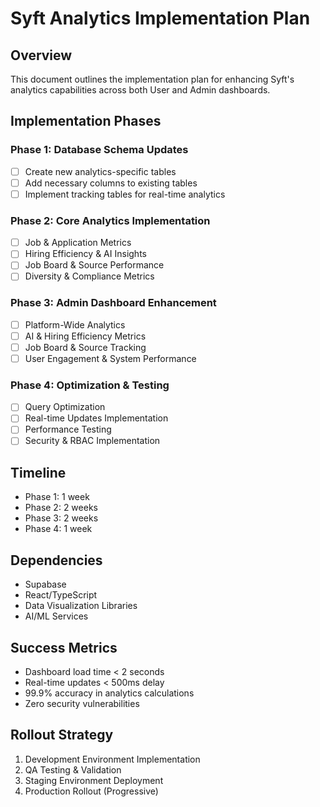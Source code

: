 # Syft Analytics Implementation Plan

## Overview
This document outlines the implementation plan for enhancing Syft's analytics capabilities across both User and Admin dashboards.

## Implementation Phases

### Phase 1: Database Schema Updates
- [ ] Create new analytics-specific tables
- [ ] Add necessary columns to existing tables
- [ ] Implement tracking tables for real-time analytics

### Phase 2: Core Analytics Implementation
- [ ] Job & Application Metrics
- [ ] Hiring Efficiency & AI Insights
- [ ] Job Board & Source Performance
- [ ] Diversity & Compliance Metrics

### Phase 3: Admin Dashboard Enhancement
- [ ] Platform-Wide Analytics
- [ ] AI & Hiring Efficiency Metrics
- [ ] Job Board & Source Tracking
- [ ] User Engagement & System Performance

### Phase 4: Optimization & Testing
- [ ] Query Optimization
- [ ] Real-time Updates Implementation
- [ ] Performance Testing
- [ ] Security & RBAC Implementation

## Timeline
- Phase 1: 1 week
- Phase 2: 2 weeks
- Phase 3: 2 weeks
- Phase 4: 1 week

## Dependencies
- Supabase
- React/TypeScript
- Data Visualization Libraries
- AI/ML Services

## Success Metrics
- Dashboard load time < 2 seconds
- Real-time updates < 500ms delay
- 99.9% accuracy in analytics calculations
- Zero security vulnerabilities

## Rollout Strategy
1. Development Environment Implementation
2. QA Testing & Validation
3. Staging Environment Deployment
4. Production Rollout (Progressive) 